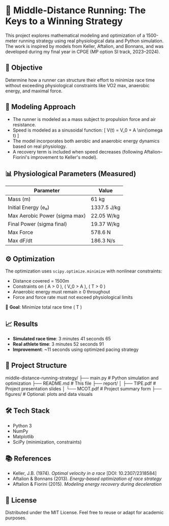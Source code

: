 # 🏃 Middle-Distance Running: The Keys to a Winning Strategy

This project explores mathematical modeling and optimization of a 1500-meter running strategy using real physiological data and Python simulation. The work is inspired by models from Keller, Aftalion, and Bonnans, and was developed during my final year in CPGE (MP option SI track, 2023–2024).

## 🎯 Objective

Determine how a runner can structure their effort to minimize race time without exceeding physiological constraints like VO2 max, anaerobic energy, and maximal force.

## 📐 Modeling Approach

- The runner is modeled as a mass subject to propulsion force and air resistance.
- Speed is modeled as a sinusoidal function:
  \[
  V(t) = V_0 + A \sin(\omega t)
  \]
- The model incorporates both aerobic and anaerobic energy dynamics based on real physiology.
- A recovery term is included when speed decreases (following Aftalion–Fiorini's improvement to Keller's model).

## 📊 Physiological Parameters (Measured)

| Parameter                     | Value        |
|------------------------------|--------------|
| Mass (m)                     | 61 kg        |
| Initial Energy (e₀)          | 1337.5 J/kg  |
| Max Aerobic Power (sigma max)| 22.05 W/kg   |
| Final Power (sigma final)    | 19.37 W/kg   |
| Max Force                    | 578.6 N      |
| Max dF/dt                    | 186.3 N/s    |

## ⚙️ Optimization

The optimization uses `scipy.optimize.minimize` with nonlinear constraints:

- Distance covered = 1500m
- Constraints on \( A > 0 \), \( V_0 > A \), \( T > 0 \)
- Anaerobic energy must remain ≥ 0 throughout
- Force and force rate must not exceed physiological limits

🎯 **Goal**: Minimize total race time \( T \)

## 📈 Results

- **Simulated race time**: 3 minutes 41 seconds 65
- **Real athlete time**: 3 minutes 52 seconds 91
- **Improvement**: ~11 seconds using optimized pacing strategy

## 📁 Project Structure

middle-distance-running-strategy/
├── main.py # Python simulation and optimization
├── README.md # This file
├── report/
│ ├── TIPE.pdf # Project presentation slides
│ └── MCOT.pdf # Project summary form
├── figures/ # Optional: plots and data visuals

## 🛠️ Tech Stack

- Python 3
- NumPy
- Matplotlib
- SciPy (minimization, constraints)

## 📚 References

- Keller, J.B. (1974). *Optimal velocity in a race* [DOI: 10.2307/2318584]
- Aftalion & Bonnans (2013). *Energy-based optimization of race strategy*
- Aftalion & Fiorini (2015). *Modeling energy recovery during deceleration*

## 📜 License

Distributed under the MIT License. Feel free to reuse or adapt for academic purposes.
